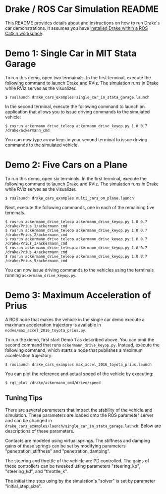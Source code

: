 Drake / ROS Car Simulation README
=================================

This README provides details about and instructions on how to run Drake's car
demonstrations. It assumes you have [installed Drake within a ROS Catkin
workspace](http://drake.mit.edu/from_source_ros.html).

Demo 1: Single Car in MIT Stata Garage
======================================

To run this demo, open two termainals. In the first terminal, execute the
following command to launch Drake and RViz. The simulation runs in
Drake while RViz serves as the visualizer.

```
$ roslaunch drake_cars_examples single_car_in_stata_garage.launch
```

In the second terminal, execute the following command to launch an application
that allows you to issue driving commands to the simulated vehicle:

```
$ rosrun ackermann_drive_teleop ackermann_drive_keyop.py 1.0 0.7 /drake/ackermann_cmd
```

You can now type arrow keys in your second terminal to issue driving commands to
the simulated vehicle.

Demo 2: Five Cars on a Plane
============================

To run this demo, open six terminals. In the first terminal, execute the
following command to launch Drake and RViz. The simulation runs in
Drake while RViz serves as the visualizer.

```
$ roslaunch drake_cars_examples multi_cars_on_plane.launch
```

Next, execute the following commands, one in each of the remaining five
terminals.

```
$ rosrun ackermann_drive_teleop ackermann_drive_keyop.py 1.0 0.7 /drake/Prius_1/ackermann_cmd
$ rosrun ackermann_drive_teleop ackermann_drive_keyop.py 1.0 0.7 /drake/Prius_2/ackermann_cmd
$ rosrun ackermann_drive_teleop ackermann_drive_keyop.py 1.0 0.7 /drake/Prius_3/ackermann_cmd
$ rosrun ackermann_drive_teleop ackermann_drive_keyop.py 1.0 0.7 /drake/Prius_4/ackermann_cmd
$ rosrun ackermann_drive_teleop ackermann_drive_keyop.py 1.0 0.7 /drake/Prius_5/ackermann_cmd
```

You can now issue driving commands to the vehicles using the terminals running
`ackermann_drive_keyop.py`.

Demo 3: Maximum Acceleration of Prius
=====================================

A ROS node that makes the vehicle in the single car demo execute a maximum
acceleration trajectory is available in
`nodes/max_accel_2016_toyota_prius.py`.

To run the demo, first start Demo 1 as described above. You can omit the second
command that runs `ackermann_drive_keyop.py`. Instead, execute the following
command, which starts a node that publishes a maximum acceleration trajectory:

```
$ roslaunch drake_cars_examples max_accel_2016_toyota_prius.launch
```

You can plot the reference and actual speed of the vehicle by executing:

```
$ rqt_plot /drake/ackermann_cmd/drive/speed
```

Tuning Tips
-----------

There are several parameters that impact the stability of the vehicle and
simulation. These parameters are loaded onto the ROS parameter server and can
be changed in
`drake_cars_examples/launch/single_car_in_stata_garage.launch`. Below are
descriptions of these parameters.

Contacts are modeled using virtual springs. The stiffness and damping gains of
these springs can be set by modifying parameters "penetration_stiffness" and
"penetration_damping".

The steering and throttle of the vehicle are PD controlled. The gains of these
controllers can be tweaked using parameters "steering_kp", "steering_kd", and
"throttle_k".

The initial time step using by the simulation's "solver" is set by parameter
"initial_step_size".